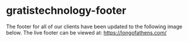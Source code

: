 # gratistechnology-footer
The footer for all of our clients have been updated to the following image below.
The live footer can be viewed at: https://longofathens.com/
